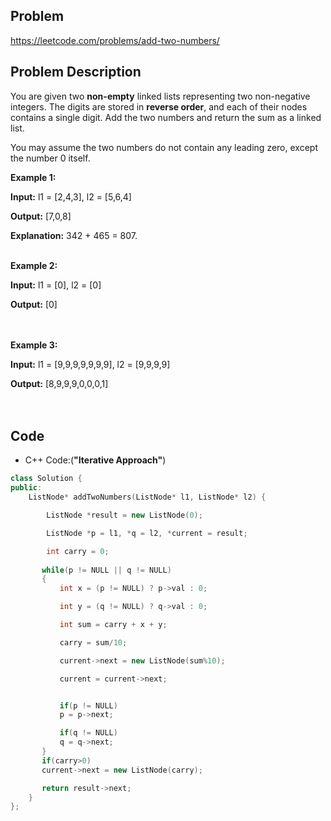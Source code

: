 ## Problem

https://leetcode.com/problems/add-two-numbers/

## Problem Description

You are given two **non-empty** linked lists representing two non-negative integers. The digits are stored in **reverse order**, and each of their nodes contains a single digit. Add the two numbers and return the sum as a linked list.

You may assume the two numbers do not contain any leading zero, except the number 0 itself.

**Example 1:**

**Input:** l1 = [2,4,3], l2 = [5,6,4] 

**Output:** [7,0,8]  

**Explanation:** 342 + 465 = 807.
<br>
<br>

**Example 2:**

**Input:** l1 = [0], l2 = [0]  

**Output:** [0]  
<br>
<br>

**Example 3:**

**Input:** l1 = [9,9,9,9,9,9,9], l2 = [9,9,9,9]  

**Output:** [8,9,9,9,0,0,0,1]   
<br>
<br>
 
## Code

- C++ Code:(**"Iterative Approach"**)

```cpp
class Solution {
public:
    ListNode* addTwoNumbers(ListNode* l1, ListNode* l2) {

        ListNode *result = new ListNode(0);

        ListNode *p = l1, *q = l2, *current = result;

        int carry = 0;
        
       while(p != NULL || q != NULL)
       {
           int x = (p != NULL) ? p->val : 0;

           int y = (q != NULL) ? q->val : 0;

           int sum = carry + x + y;

           carry = sum/10;

           current->next = new ListNode(sum%10);

           current = current->next;


           if(p != NULL)
           p = p->next;

           if(q != NULL)
           q = q->next;
       }
       if(carry>0)
       current->next = new ListNode(carry);

       return result->next;
    }
};
```

